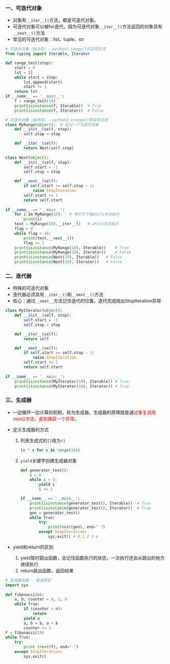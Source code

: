 ### 一、可迭代对象

- 对象有`__iter__()`方法，都是可迭代对象。
- 可迭代对象可以被for迭代，因为可迭代对象`__iter__()`方法返回的对象具有`__next__()`方法
- 常见的可迭代对象：list、tuple、str

```python
# 可迭代对象（耗内存）--python2 range()的实现方式
from typing import Iterable, Iterator

def range_test(stop):
    start = 0
    lst = []
    while start < stop:
        lst.append(start)
        start += 1
    return lst
if __name__ == '__main__':
    f = range_test(10)
	print(isinstance(f, Iterable))	# True
    print(isinstance(f, Iterator))	# False
```

```python
# 可迭代对象（省内存）--python2 xrange()的实现方式
class MyRange(object):	# 定义一个可迭代对象
    def __init__(self, stop):
        self.stop = stop

    def __iter__(self):
        return Next(self.stop)
    
class Next(object):
    def __init__(self, stop):
        self.start = -1
        self.stop = stop

    def __next__(self):
        if self.start >= self.stop - 1:
            raise StopIteration
        self.start += 1
        return self.start
    
if __name__ == '__main__':
    for i in MyRange(10):	# 等价于下面while手动执行
        print(i)
    test = MyRange(10).__iter__()	# while手动执行
    flag = 0
    while flag < 10:
        print(test.__next__())
        flag += 1 
    print(isinstance(MyRange(10), Iterable))	# True
    print(isinstance(MyRange(10), Iterator))	# False 
    print(isinstance(Next(10), Iterable))	# False
    print(isinstance(Next(10), Iterator))	# False
```

### 二、迭代器

- 特殊的可迭代对象
- 迭代器必须具有`__iter__()`和`__next__()`方法
- 核心：通过``__next__``方法记住迭代的位置，迭代完成抛出StopIteration异常

```python
class MyIterator(object):
    def __init__(self, stop):
        self.start = -1
        self.stop = stop

    def __iter__(self):
        return self

    def __next__(self):
        if self.start >= self.stop - 1:
            raise StopIteration
        self.start += 1
        return self.start
    
if __name__ == '__main__':
    print(isinstance(MyIterator(10), Iterable))	# True
    print(isinstance(MyIterator(10), Iterator))	# True
```

### 三、生成器

- 一边循环一边计算的机制，称为生成器。生成器的原理就是通过<font color='red'>重复调用next()方法，直到捕获一个异常</font>。

- 定义生成器的方式

  1. 列表生成式的`[]`改为`()`

     ```python
     (x * x for x in range(10))
     ```

  2. `yield`关键字创建生成器对象

     ```python
     def generator_test():
         i = 0
         while i < 5:
             yield i
             i += 1
     
     if __name__ == '__main__':
         print(isinstance(generator_test(), Iterable))	# True
         print(isinstance(generator_test(), Iterator))	# True
         gen = generator_test()
         while True:
             try:
                 print(next(gen), end=" ")
             except StopIteration:
                 sys.exit()	# 0 1 2 3 4
     ```

- yield和return的区别
  1. yield暂时跳出函数，会记住函数执行的状态，一次执行还会从跳出的地方继续执行
  2. return跳出函数，返回结果

```python
# 生成器函数 - 斐波那契
import sys
 
def fibonacci(n): 
    a, b, counter = 0, 1, 0
    while True:
        if (counter > n): 
            return
        yield a
        a, b = b, a + b
        counter += 1
f = fibonacci(10) 
while True:
    try:
        print (next(f), end=" ")
    except StopIteration:
        sys.exit()
```

